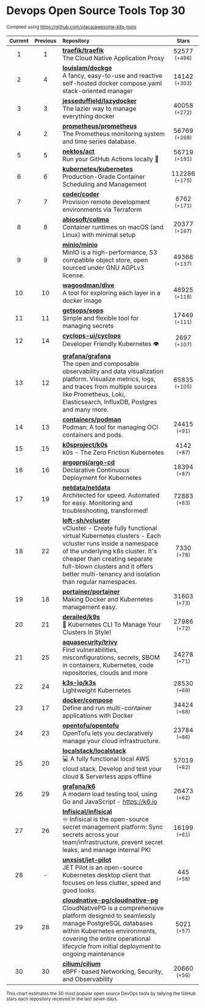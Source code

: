 # Devops Open Source Tools Top 30
<sup>Compiled using https://github.com/vilaca/awesome-k8s-tools</sup>
<div align="center">

|<sub>Current</sub>|<sub>Previous</sub>|<sub>Repository</sub>|<sub>Stars</sub>|
|:---:|:---:|:---|:---:|
|1|1|[**traefik/traefik**](https://github.com/traefik/traefik)<br/>The Cloud Native Application Proxy|52577 <sup>(+496)</sup>|
|2|4|[**louislam/dockge**](https://github.com/louislam/dockge)<br/>A fancy, easy-to-use and reactive self-hosted docker compose.yaml stack-oriented manager|14142 <sup>(+303)</sup>|
|3|3|[**jesseduffield/lazydocker**](https://github.com/jesseduffield/lazydocker)<br/>The lazier way to manage everything docker|40058 <sup>(+272)</sup>|
|4|2|[**prometheus/prometheus**](https://github.com/prometheus/prometheus)<br/>The Prometheus monitoring system and time series database.|56769 <sup>(+268)</sup>|
|5|5|[**nektos/act**](https://github.com/nektos/act)<br/>Run your GitHub Actions locally 🚀|56719 <sup>(+191)</sup>|
|6|6|[**kubernetes/kubernetes**](https://github.com/kubernetes/kubernetes)<br/>Production-Grade Container Scheduling and Management|112286 <sup>(+175)</sup>|
|7|7|[**coder/coder**](https://github.com/coder/coder)<br/>Provision remote development environments via Terraform|8762 <sup>(+171)</sup>|
|8|8|[**abiosoft/colima**](https://github.com/abiosoft/colima)<br/>Container runtimes on macOS (and Linux) with minimal setup|20377 <sup>(+167)</sup>|
|9|9|[**minio/minio**](https://github.com/minio/minio)<br/>MinIO is a high-performance, S3 compatible object store, open sourced under GNU AGPLv3 license.|49366 <sup>(+137)</sup>|
|10|10|[**wagoodman/dive**](https://github.com/wagoodman/dive)<br/>A tool for exploring each layer in a docker image|48925 <sup>(+118)</sup>|
|11|11|[**getsops/sops**](https://github.com/getsops/sops)<br/>Simple and flexible tool for managing secrets|17449 <sup>(+111)</sup>|
|12|14|[**cyclops-ui/cyclops**](https://github.com/cyclops-ui/cyclops)<br/>Developer Friendly Kubernetes 👁️|2697 <sup>(+107)</sup>|
|13|12|[**grafana/grafana**](https://github.com/grafana/grafana)<br/>The open and composable observability and data visualization platform. Visualize metrics, logs, and traces from multiple sources like Prometheus, Loki, Elasticsearch, InfluxDB, Postgres and many more. |65835 <sup>(+105)</sup>|
|14|13|[**containers/podman**](https://github.com/containers/podman)<br/>Podman: A tool for managing OCI containers and pods.|24415 <sup>(+91)</sup>|
|15|15|[**k0sproject/k0s**](https://github.com/k0sproject/k0s)<br/>k0s - The Zero Friction Kubernetes|4142 <sup>(+87)</sup>|
|16|16|[**argoproj/argo-cd**](https://github.com/argoproj/argo-cd)<br/>Declarative Continuous Deployment for Kubernetes|18394 <sup>(+87)</sup>|
|17|19|[**netdata/netdata**](https://github.com/netdata/netdata)<br/>Architected for speed. Automated for easy. Monitoring and troubleshooting, transformed!|72883 <sup>(+83)</sup>|
|18|22|[**loft-sh/vcluster**](https://github.com/loft-sh/vcluster)<br/>vCluster - Create fully functional virtual Kubernetes clusters - Each vcluster runs inside a namespace of the underlying k8s cluster. It's cheaper than creating separate full-blown clusters and it offers better multi-tenancy and isolation than regular namespaces.|7330 <sup>(+78)</sup>|
|19|18|[**portainer/portainer**](https://github.com/portainer/portainer)<br/>Making Docker and Kubernetes management easy.|31603 <sup>(+73)</sup>|
|20|21|[**derailed/k9s**](https://github.com/derailed/k9s)<br/>🐶 Kubernetes CLI To Manage Your Clusters In Style!|27986 <sup>(+72)</sup>|
|21|25|[**aquasecurity/trivy**](https://github.com/aquasecurity/trivy)<br/>Find vulnerabilities, misconfigurations, secrets, SBOM in containers, Kubernetes, code repositories, clouds and more|24278 <sup>(+71)</sup>|
|22|24|[**k3s-io/k3s**](https://github.com/k3s-io/k3s)<br/>Lightweight Kubernetes|28530 <sup>(+69)</sup>|
|23|17|[**docker/compose**](https://github.com/docker/compose)<br/>Define and run multi-container applications with Docker|34424 <sup>(+68)</sup>|
|24|23|[**opentofu/opentofu**](https://github.com/opentofu/opentofu)<br/>OpenTofu lets you declaratively manage your cloud infrastructure.|23784 <sup>(+66)</sup>|
|25|20|[**localstack/localstack**](https://github.com/localstack/localstack)<br/>💻 A fully functional local AWS cloud stack. Develop and test your cloud & Serverless apps offline|57019 <sup>(+62)</sup>|
|26|29|[**grafana/k6**](https://github.com/grafana/k6)<br/>A modern load testing tool, using Go and JavaScript - https://k6.io|26473 <sup>(+62)</sup>|
|27|26|[**Infisical/infisical**](https://github.com/Infisical/infisical)<br/>♾ Infisical is the open-source secret management platform: Sync secrets across your team/infrastructure, prevent secret leaks, and manage internal PKI|16199 <sup>(+61)</sup>|
|28|-|[**unxsist/jet-pilot**](https://github.com/unxsist/jet-pilot)<br/>JET Pilot is an open-source Kubernetes desktop client that focuses on less clutter, speed and good looks.|445 <sup>(+58)</sup>|
|29|28|[**cloudnative-pg/cloudnative-pg**](https://github.com/cloudnative-pg/cloudnative-pg)<br/>CloudNativePG is a comprehensive platform designed to seamlessly manage PostgreSQL databases within Kubernetes environments, covering the entire operational lifecycle from initial deployment to ongoing maintenance|5021 <sup>(+57)</sup>|
|30|30|[**cilium/cilium**](https://github.com/cilium/cilium)<br/>eBPF-based Networking, Security, and Observability|20660 <sup>(+56)</sup>|


</div>

<sub>This chart estimates the 30 most popular open source DevOps tools by tallying the GitHub stars each repository received in the last seven days.</sub>
